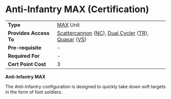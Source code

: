 # Anti-Infantry MAX (Certification)

|                        |                                                                                                                                                                                                                          |
| ---------------------- | ------------------------------------------------------------------------------------------------------------------------------------------------------------------------------------------------------------------------ |
| **Type**               | [MAX](../armor/Mechanized_Assault_Exo-Suit.md) Unit                                                                                                                                                                      |
| **Provides Access To** | [Scattercannon](../armor/Scattercannon.md) ([NC](../factions/New_Conglomerate.md)), [Dual Cycler](../armor/Dual-Cycler.md) ([TR](../factions/Terran_Republic.md)), [Quasar](../armor/Quasar.md) ([VS](../factions/Vanu_Sovereignty.md)) |
| **Pre-requisite**      | \-                                                                                                                                                                                                                       |
| **Required For**       | \-                                                                                                                                                                                                                       |
| **Cert Point Cost**    | 3                                                                                                                                                                                                                        |

**Anti-Infantry MAX**

The Anti-Infantry configuration is designed to quickly take down soft targets in
the form of foot soldiers.
